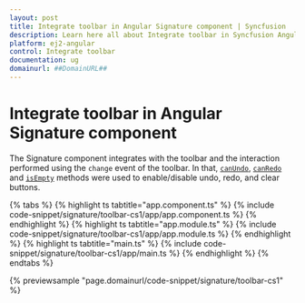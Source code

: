 ```yaml
---
layout: post
title: Integrate toolbar in Angular Signature component | Syncfusion
description: Learn here all about Integrate toolbar in Syncfusion Angular Signature component of Syncfusion Essential JS 2 and more.
platform: ej2-angular
control: Integrate toolbar 
documentation: ug
domainurl: ##DomainURL##
---
```


# Integrate toolbar in Angular Signature component

The Signature component integrates with the toolbar and the interaction performed using the `change` event of the toolbar.
In that, [`canUndo`](https://ej2.syncfusion.com/angular/documentation/api/signature/#canundo), [`canRedo`](https://ej2.syncfusion.com/angular/documentation/api/signature/#canredo) and [`isEmpty`](https://ej2.syncfusion.com/angular/documentation/api/signature/#isempty) methods were used to enable/disable undo, redo, and clear buttons.

{% tabs %}
{% highlight ts tabtitle="app.component.ts" %}
{% include code-snippet/signature/toolbar-cs1/app/app.component.ts %}
{% endhighlight %}
{% highlight ts tabtitle="app.module.ts" %}
{% include code-snippet/signature/toolbar-cs1/app/app.module.ts %}
{% endhighlight %}
{% highlight ts tabtitle="main.ts" %}
{% include code-snippet/signature/toolbar-cs1/app/main.ts %}
{% endhighlight %}
{% endtabs %}
  
{% previewsample "page.domainurl/code-snippet/signature/toolbar-cs1" %}
